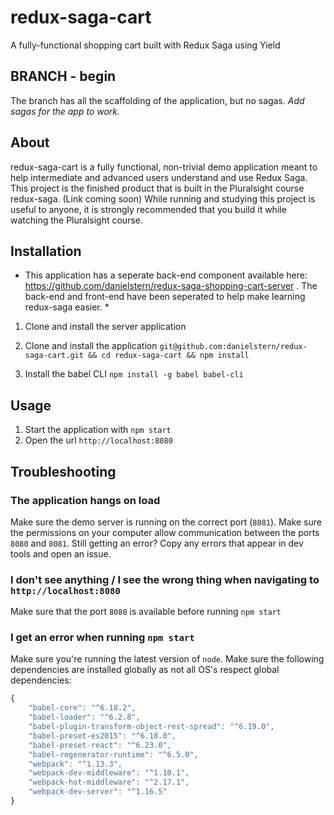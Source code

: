 # redux-saga-cart
A fully-functional shopping cart built with Redux Saga using Yield

## BRANCH - begin
The branch has all the scaffolding of the application, but no sagas. *Add sagas for the app to work.*

## About
redux-saga-cart is a fully functional, non-trivial demo application meant to help intermediate and advanced users understand and use Redux Saga.
This project is the finished product that is built in the Pluralsight course redux-saga. (Link coming soon)
While running and studying this project is useful to anyone, it is strongly recommended that you build it while watching the Pluralsight course.

## Installation
* This application has a seperate back-end component available here: https://github.com/danielstern/redux-saga-shopping-cart-server . The back-end and front-end have been seperated to help make learning redux-saga easier. *
1. Clone and install the server application

2. Clone and install the application
`git@github.com:danielstern/redux-saga-cart.git && cd redux-saga-cart && npm install`

3. Install the babel CLI
`npm install -g babel babel-cli`

## Usage
1. Start the application with `npm start`
2. Open the url `http://localhost:8080`

## Troubleshooting
### The application hangs on load
Make sure the demo server is running on the correct port (`8081`). Make sure the permissions on your computer allow communication between the ports `8080` and `8081`. 
Still getting an error? Copy any errors that appear in dev tools and open an issue.

### I don't see anything / I see the wrong thing when navigating to `http://localhost:8080`
Make sure that the port `8080` is available before running `npm start`

### I get an error when running `npm start`
Make sure you're running the latest version of `node`. Make sure the following dependencies are installed globally as not all OS's respect global dependencies:
```javascript
{
    "babel-core": "^6.18.2",
    "babel-loader": "^6.2.8",
    "babel-plugin-transform-object-rest-spread": "^6.19.0",
    "babel-preset-es2015": "^6.18.0",
    "babel-preset-react": "^6.23.0",
    "babel-regenerator-runtime": "^6.5.0",
    "webpack": "^1.13.3",
    "webpack-dev-middleware": "^1.10.1",
    "webpack-hot-middleware": "^2.17.1",
    "webpack-dev-server": "^1.16.5"
}
```
